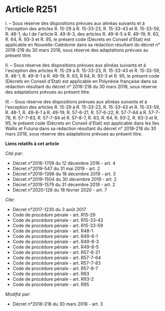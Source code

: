 # Article R251

I. – Sous réserve des dispositions prévues aux alinéas suivants et à l'exception des articles R. 15-29 à R. 15-33-23, R.
15-33-43 et R. 15-33-59, R. 48-1, du I de l'article R. 49-8-3, des articles R. 49-8-5 à R. 49-19, R. 63, R. 64, R. 93-3 et R.
95, le présent code (Décrets en Conseil d'Etat) est applicable en Nouvelle-Calédonie dans sa rédaction résultant du décret n°
2018-218 du 30 mars 2018, sous réserve des adaptations prévues au présent titre.

II. – Sous réserve des dispositions prévues aux alinéas suivants et à l'exception des articles R. 15-29 à R. 15-33-23, R.
15-33-43 et R. 15-33-59, R. 48-1, R. 49-8-1 à R. 49-19, R. 63, R 64, R. 93-3 et R. 95, le présent code (Décrets en Conseil
d'Etat) est applicable en Polynésie française dans sa rédaction résultant du décret n° 2018-218 du 30 mars 2018, sous réserve
des adaptations prévues au présent titre.

III. – Sous réserve des dispositions prévues aux alinéas suivants et à l'exception des articles R. 15-29 à R. 15-33-23, R.
15-33-43 et R. 15-33-59, R. 48-1, R. 49-8-1 à R. 49-19, R. 57-6-21, R. 57-6-22, R. 57-7-64 à R. 57-7-78, R. 57-7-83, R.
57-7-84 et R. 57-8-7, R. 63, R. 64, R. 93-2, R. 93-3 et R. 95, le présent code (Décrets en Conseil d'Etat) est applicable
dans les îles Wallis et Futuna dans sa rédaction résultant du décret n° 2018-218 du 30 mars 2018, sous réserve des
adaptations prévues au présent titre.

**Liens relatifs à cet article**

_Cité par_:

  - Décret n°2016-1709 du 12 décembre 2016 - art. 4
  - Décret n°2019-547 du 31 mai 2019 - art. 2
  - Décret n°2019-1396 du 18 décembre 2019 - art. 3
  - Décret n°2019-1504 du 30 décembre 2019 - art. 2
  - Décret n°2019-1579 du 31 décembre 2019 - art. 2
  - Décret n°2020-128 du 18 février 2020 - art. 7

_Cite_:

  - Décret n°2017-1230 du 3 août 2017
  - Code de procédure pénale - art. R15-29
  - Code de procédure pénale - art. R15-33-43
  - Code de procédure pénale - art. R15-33-59
  - Code de procédure pénale - art. R48-1
  - Code de procédure pénale - art. R49-8-1
  - Code de procédure pénale - art. R49-8-3
  - Code de procédure pénale - art. R49-8-5
  - Code de procédure pénale - art. R57-6-21
  - Code de procédure pénale - art. R57-7-64
  - Code de procédure pénale - art. R57-7-83
  - Code de procédure pénale - art. R57-8-7
  - Code de procédure pénale - art. R63
  - Code de procédure pénale - art. R93-2
  - Code de procédure pénale - art. R95

_Modifié par_:

  - Décret n°2018-218 du 30 mars 2018 - art. 3
